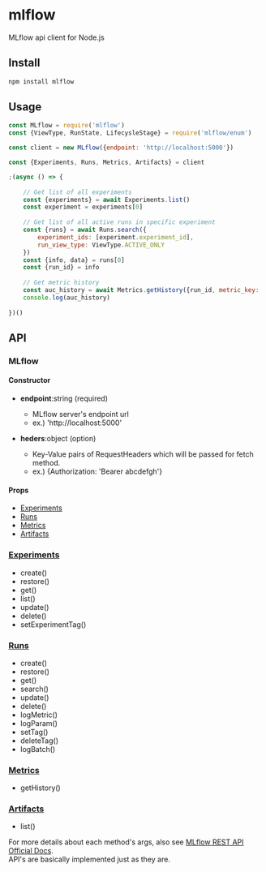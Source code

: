 # mlflow
MLflow api client for Node.js

## Install

```sh
npm install mlflow
```

## Usage

```js
const MLflow = require('mlflow')
const {ViewType, RunState, LifecysleStage} = require('mlflow/enum')

const client = new MLflow({endpoint: 'http://localhost:5000'})

const {Experiments, Runs, Metrics, Artifacts} = client

;(async () => {
	
	// Get list of all experiments
	const {experiments} = await Experiments.list()
	const experiment = experiments[0]
	
	// Get list of all active runs in specific experiment
	const {runs} = await Runs.search({
		experiment_ids: [experiment.experiment_id],
		run_view_type: ViewType.ACTIVE_ONLY
	})
	const {info, data} = runs[0]
	const {run_id} = info
	
	// Get metric history
	const auc_history = await Metrics.getHistory({run_id, metric_key: 'auc_score'})
	console.log(auc_history)
	
})()
```

## API

### MLflow

#### Constructor

- **endpoint**:string (required)
	- MLflow server's endpoint url
	- ex.) 'http://localhost:5000'

- **heders**:object (option)
	- Key-Value pairs of RequestHeaders which will be passed for fetch method. 
	- ex.) {Authorization: 'Bearer abcdefgh'}

#### Props 

- [Experiments](https://github.com/Yuhsak/mlflow/blob/master/src/experiments.ts)
- [Runs](https://github.com/Yuhsak/mlflow/blob/master/src/runs.ts)
- [Metrics](https://github.com/Yuhsak/mlflow/blob/master/src/metrics.ts)
- [Artifacts](https://github.com/Yuhsak/mlflow/blob/master/src/artifacts.ts)

### [Experiments](https://github.com/Yuhsak/mlflow/blob/master/src/experiments.ts)

- create()
- restore()
- get()
- list()
- update()
- delete()
- setExperimentTag()

### [Runs](https://github.com/Yuhsak/mlflow/blob/master/src/runs.ts)

- create()
- restore()
- get()
- search()
- update()
- delete()
- logMetric()
- logParam()
- setTag()
- deleteTag()
- logBatch()

### [Metrics](https://github.com/Yuhsak/mlflow/blob/master/src/metrics.ts)

- getHistory()

### [Artifacts](https://github.com/Yuhsak/mlflow/blob/master/src/artifacts.ts)

- list()

For more details about each method's args, also see [MLflow REST API Official Docs](https://mlflow.org/docs/latest/rest-api.html).  
API's are basically implemented just as they are.
